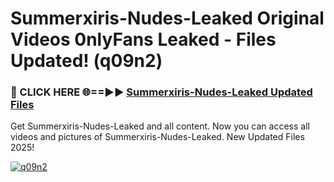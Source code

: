 # Summerxiris-Nudes-Leaked Original Videos 0nlyFans Leaked - Files Updated! (q09n2)

<h3>🔴 CLICK HERE 🌐==►► <a href="https://tinyurl.com/4mcuefdz" rel="nofollow">Summerxiris-Nudes-Leaked Updated Files</a></h3>

Get Summerxiris-Nudes-Leaked and all content. Now you can access all videos and pictures of Summerxiris-Nudes-Leaked. New Updated Files 2025!

[![q09n2](https://i.imgur.com/StAQSOY.gif)](https://tinyurl.com/4mcuefdz)
